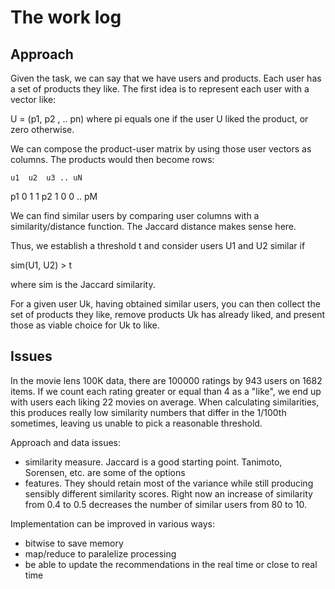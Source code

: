 # The work log

## Approach

Given the task, we can say that we have users and products. Each user has a set of products they like. 
The first idea is to represent each user with a vector like:

U = (p1, p2 , .. pn) 
where pi equals one if the user U liked the product, or zero otherwise.

We can compose the product-user matrix by using those user vectors as columns. The products would then become rows:

    u1  u2  u3 .. uN
p1  0   1    1
p2  1   0    0
..
pM

We can find similar users by comparing user columns with a similarity/distance function. The Jaccard distance makes sense here. 

Thus, we establish a threshold t and consider users U1 and U2 similar if

sim(U1, U2) > t

where sim is the Jaccard similarity.

For a given user Uk, having obtained similar users, you can then collect the set of products they like, remove products Uk has already liked, and present those as viable choice for Uk to like.


## Issues

In the movie lens 100K data, there are 100000 ratings by 943 users on 1682 items. If we count each rating greater or equal than 4 as a "like", we end up with users each liking 22 movies on average.
When calculating similarities, this produces really low similarity numbers that differ in the 1/100th sometimes, leaving us unable to pick a reasonable threshold.

Approach and data issues:
- similarity measure. Jaccard is a good starting point. Tanimoto, Sorensen, etc. are some of the options
- features. They should retain most of the variance while still producing sensibly different similarity scores. Right now an increase of similarity from 0.4 to 0.5 decreases the number of similar users from 80 to 10.

Implementation can be improved in various ways:
- bitwise to save memory
- map/reduce to paralelize processing
- be able to update the recommendations in the real time or close to real time

